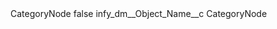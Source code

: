 <?xml version="1.0" encoding="UTF-8"?>
<CustomMetadata xmlns="http://soap.sforce.com/2006/04/metadata" xmlns:xsi="http://www.w3.org/2001/XMLSchema-instance" xmlns:xsd="http://www.w3.org/2001/XMLSchema">
    <label>CategoryNode</label>
    <protected>false</protected>
    <values>
        <field>infy_dm__Object_Name__c</field>
        <value xsi:type="xsd:string">CategoryNode</value>
    </values>
</CustomMetadata>
